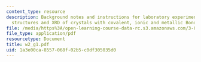 ```yaml
---
content_type: resource
description: Background notes and instructions for laboratory experiments on derivative
  structures and XRD of crystals with covalent, ionic and metallic Bonds.
file: /media/https%3A/open-learning-course-data-rc.s3.amazonaws.com/3-014-materials-laboratory-fall-2006/1a3e00ca8557068f02b5c0df305035d0_w2_g1.pdf
file_type: application/pdf
resourcetype: Document
title: w2_g1.pdf
uid: 1a3e00ca-8557-068f-02b5-c0df305035d0
---
```

